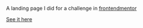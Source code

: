 A landing page I did for a challenge in [frontendmentor](https://www.frontendmentor.io/challenges/fylo-dark-theme-landing-page-5ca5f2d21e82137ec91a50fd)

[See it here](https://oguzhan76.github.io/fylo-landing-page/)